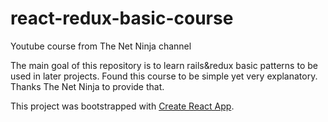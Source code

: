 # react-redux-basic-course
Youtube course from The Net Ninja channel


The main goal of this repository is to learn rails&redux basic patterns to be used in later projects. 
Found this course to be simple yet very explanatory. 
Thanks The Net Ninja to provide that.


This project was bootstrapped with [Create React App](https://github.com/facebook/create-react-app).
